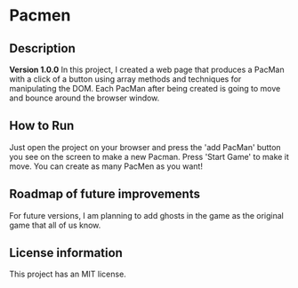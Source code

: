 # Pacmen
## Description
**Version 1.0.0**
In this project, I created a web page that produces a PacMan with a click of a button using array methods and techniques for manipulating the DOM. Each PacMan after being created is going to move and bounce around the browser window. 

## How to Run
Just open the project on your browser and press the 'add PacMan' button you see on the screen to make a new Pacman. Press 'Start Game' to make it move. You can create as many PacMen as you want!

## Roadmap of future improvements
For future versions, I am planning to add ghosts in the game as the original game that all of us know.

## License information
This project has an MIT license.

